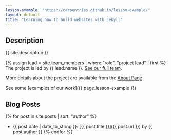 ```yaml
---
lesson-example: "https://carpentries.github.io/lesson-example/"
layout: default
title: "Learning how to build websites with Jekyll"
---
```


## Description
{{ site.description }}

{% assign lead = site.team_members | where:"role", "project lead" | first %}
The project is led by {{ lead.name }}. [See our full team](about#team).

More details about the project are available from the [About Page](about)

See some [examples of our work]({{ page.lesson-example }})

## Blog Posts

{% for post in site.posts | sort: "author" %}
- {{ post.date | date_to_string }}: [{{ post.title }}]({{ post.url }}) by {{ post.author }}
{% endfor %}



